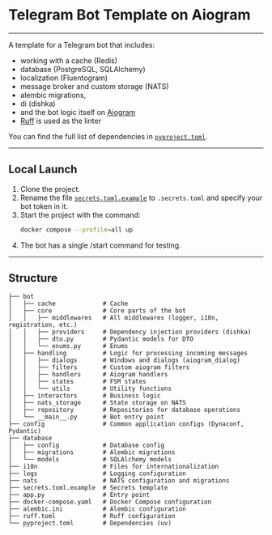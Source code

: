 # **Telegram Bot Template on Aiogram**

---

A template for a Telegram bot that includes:
- working with a cache (Redis)
- database (PostgreSQL, SQLAlchemy)
- localization (Fluentogram)
- message broker and custom storage (NATS)
- alembic migrations,
- di (dishka)
- and the bot logic itself on [Aiogram](https://docs.aiogram.dev/)
- [Ruff](https://docs.astral.sh/ruff/) is used as the linter

You can find the full list of dependencies in [`pyproject.toml`](./pyproject.toml).

---

## Local Launch

1. Clone the project.
2. Rename the file [`secrets.toml.example`](secrets.toml.example) to `.secrets.toml` and specify your bot token in it.
3. Start the project with the command:
   ```bash
   docker compose --profile=all up
    ```
4. The bot has a single /start command for testing.

---

## Structure

```
├── bot
│   ├── cache             # Cache
│   ├── core              # Core parts of the bot
│   │   ├── middlewares   # All middlewares (logger, i18n, registration, etc.)
│   │   ├── providers     # Dependency injection providers (dishka)
│   │   ├── dto.py        # Pydantic models for DTO
│   │   └── enums.py      # Enums
│   ├── handling          # Logic for processing incoming messages
│   │   ├── dialogs       # Windows and dialogs (aiogram_dialog)
│   │   ├── filters       # Custom aiogram filters
│   │   ├── handlers      # Aiogram handlers
│   │   ├── states        # FSM states
│   │   └── utils         # Utility functions
│   ├── interactors       # Business logic
│   ├── nats_storage      # State storage on NATS
│   ├── repository        # Repositories for database operations
│   └── __main__.py       # Bot entry point
├── config                # Common application configs (Dynaconf, Pydantic)
├── database
│   ├── config            # Database config
│   ├── migrations        # Alembic migrations
│   └── models            # SQLAlchemy models
├── i18n                  # Files for internationalization
├── logs                  # Logging configuration
├── nats                  # NATS configuration and migrations
├── secrets.toml.example  # Secrets template
├── app.py                # Entry point
├── docker-compose.yaml   # Docker Compose configuration
├── alembic.ini           # Alembic configuration
├── ruff.toml             # Ruff configuration
└── pyproject.toml        # Dependencies (uv)
```

